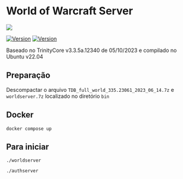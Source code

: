 # World of Warcraft Server

<image src="https://img.shields.io/badge/Docker-2496ED?style=for-the-badge&logo=docker&logoColor=white"/>

[![Version](https://img.shields.io/badge/Version-v1.0-success)]()
[![Version](https://img.shields.io/badge/Ubuntu-v22.04-blue)]()

Baseado no TrinityCore v3.3.5a.12340 de 05/10/2023 e compilado no Ubuntu v22.04

## Preparação

Descompactar o arquivo `TDB_full_world_335.23061_2023_06_14.7z` e `worldserver.7z` localizado no diretório `bin`

## Docker

```
docker compose up
```
## Para iniciar

```
./worldserver
```
```
./authserver
```
